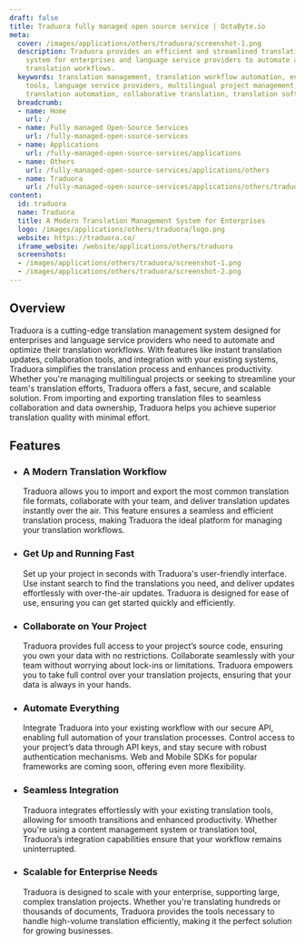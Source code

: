 ```yaml
---
draft: false
title: Traduora fully managed open source service | OctaByte.io
meta:
  cover: /images/applications/others/traduora/screenshot-1.png
  description: Traduora provides an efficient and streamlined translation management
    system for enterprises and language service providers to automate and manage their
    translation workflows.
  keywords: translation management, translation workflow automation, enterprise translation
    tools, language service providers, multilingual project management, API integration,
    translation automation, collaborative translation, translation software
  breadcrumb:
  - name: Home
    url: /
  - name: Fully managed Open-Source Services
    url: /fully-managed-open-source-services
  - name: Applications
    url: /fully-managed-open-source-services/applications
  - name: Others
    url: /fully-managed-open-source-services/applications/others
  - name: Traduora
    url: /fully-managed-open-source-services/applications/others/traduora
content:
  id: traduora
  name: Traduora
  title: A Modern Translation Management System for Enterprises
  logo: /images/applications/others/traduora/logo.png
  website: https://traduora.co/
  iframe_website: /website/applications/others/traduora
  screenshots:
  - /images/applications/others/traduora/screenshot-1.png
  - /images/applications/others/traduora/screenshot-2.png
---
```


## Overview

Traduora is a cutting-edge translation management system designed for enterprises and language service providers who need to automate and optimize their translation workflows. With features like instant translation updates, collaboration tools, and integration with your existing systems, Traduora simplifies the translation process and enhances productivity. Whether you're managing multilingual projects or seeking to streamline your team's translation efforts, Traduora offers a fast, secure, and scalable solution. From importing and exporting translation files to seamless collaboration and data ownership, Traduora helps you achieve superior translation quality with minimal effort.

## Features

- ### A Modern Translation Workflow

  Traduora allows you to import and export the most common translation file formats, collaborate with your team, and deliver translation updates instantly over the air. This feature ensures a seamless and efficient translation process, making Traduora the ideal platform for managing your translation workflows.

- ### Get Up and Running Fast

  Set up your project in seconds with Traduora's user-friendly interface. Use instant search to find the translations you need, and deliver updates effortlessly with over-the-air updates. Traduora is designed for ease of use, ensuring you can get started quickly and efficiently.

- ### Collaborate on Your Project

  Traduora provides full access to your project’s source code, ensuring you own your data with no restrictions. Collaborate seamlessly with your team without worrying about lock-ins or limitations. Traduora empowers you to take full control over your translation projects, ensuring that your data is always in your hands.

- ### Automate Everything

  Integrate Traduora into your existing workflow with our secure API, enabling full automation of your translation processes. Control access to your project’s data through API keys, and stay secure with robust authentication mechanisms. Web and Mobile SDKs for popular frameworks are coming soon, offering even more flexibility.

- ### Seamless Integration

  Traduora integrates effortlessly with your existing translation tools, allowing for smooth transitions and enhanced productivity. Whether you're using a content management system or translation tool, Traduora’s integration capabilities ensure that your workflow remains uninterrupted.

- ### Scalable for Enterprise Needs

  Traduora is designed to scale with your enterprise, supporting large, complex translation projects. Whether you're translating hundreds or thousands of documents, Traduora provides the tools necessary to handle high-volume translation efficiently, making it the perfect solution for growing businesses.
